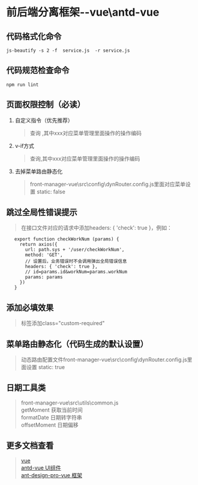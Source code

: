 # 前后端分离框架--vue\antd-vue  
## 代码格式化命令  
  ```js-beautify -s 2 -f  service.js  -r service.js```
## 代码规范检查命令  
   ```npm run lint```
## 页面权限控制（必读）
1. 自定义指令（优先推荐）
    > <a-button v-authorize:xxx >查询</a-button> ,其中xxx对应菜单管理里面操作的操作编码
2. v-if方式
    ><a-button v-if="$authorize('xxx')" >查询</a-button>,其中xxx对应菜单管理里面操作的操作编码
3. 去掉菜单路由静态化
    >front-manager-vue\src\config\dynRouter.config.js里面对应菜单设置 static: false
## 跳过全局性错误提示   
> 在接口文件对应的请求中添加headers: { 'check': true }，例如：
```
   export function checkWorkNum (params) {
     return axios({
       url: path.sys + '/user/checkWorkNum',
       method: 'GET',
       // 设置后，业务错误时不会调用弹出全局错误信息
       headers: { 'check': true },
       // id=params.id&workNum=params.workNum
       params: params
     })
   }
```
## 添加必填效果
> 标签添加class="custom-required"  
## 菜单路由静态化（代码生成的默认设置）
> 动态路由配置文件front-manager-vue\src\config\dynRouter.config.js里面设置 static: true
## 日期工具类
> front-manager-vue\src\utils\common.js  
> getMoment 获取当前时间  
> formatDate 日期转字符串  
> offsetMoment 日期偏移  
## 更多文档查看   
> [vue](https://cn.vuejs.org/v2/guide/components.html)  
> [antd-vue UI组件](https://vue.ant.design/)  
> [ant-design-pro-vue 框架](https://github.com/sendya/ant-design-pro-vue)
